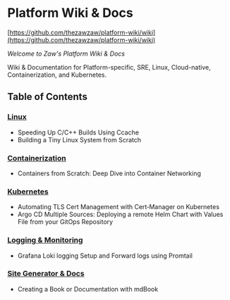 # Platform Wiki & Docs
[https://github.com/thezawzaw/platform-wiki/wiki](https://github.com/thezawzaw/platform-wiki/wiki)

_Welcome to Zaw's Platform Wiki & Docs_

Wiki & Documentation for Platform-specific, SRE, Linux, Cloud-native, Containerization, and Kubernetes.

## Table of Contents

### [Linux](https://github.com/thezawzaw/platform-wiki/wiki#linux)
 - Speeding Up C/C++ Builds Using Ccache
 - Building a Tiny Linux System from Scratch

### [Containerization](https://github.com/thezawzaw/platform-wiki/wiki#containerization)
 - Containers from Scratch: Deep Dive into Container Networking

### [Kubernetes](https://github.com/thezawzaw/platform-wiki/wiki#kubernetes)
 - Automating TLS Cert Management with Cert‐Manager on Kubernetes
 - Argo CD Multiple Sources: Deploying a remote Helm Chart with Values File from your GitOps Repository

### [Logging & Monitoring](https://github.com/thezawzaw/platform-wiki/wiki#logging--monitoring)
 - Grafana Loki logging Setup and Forward logs using Promtail

### [Site Generator & Docs](https://github.com/thezawzaw/platform-wiki/wiki#site-generator--docs)
 - Creating a Book or Documentation with mdBook
